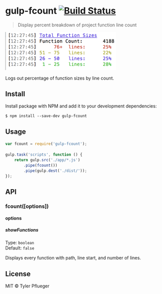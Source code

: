 # gulp-fcount [![Build Status](https://travis-ci.org/tpflueger/gulp-fcount.svg?branch=master)](https://travis-ci.org/tpflueger/gulp-fcount)

> Display percent breakdown of project function line count

<img src="https://raw.githubusercontent.com/tpflueger/gulp-fcount/master/screenshot.png" width="350">

Logs out percentage of function sizes by line count.

## Install

Install package with NPM and add it to your development dependencies:

```
$ npm install --save-dev gulp-fcount
```

## Usage

```js
var fcount = require('gulp-fcount');

gulp.task('scripts', function () {
	return gulp.src('./app/*.js')
		.pipe(fcount())
		.pipe(gulp.dest('./dist/'));
});
```

## API

### fcount([options])

#### options

##### showFunctions

Type: `boolean`  
Default: `false`

Displays every function with path, line start, and number of lines.

## License

MIT © Tyler Pflueger
